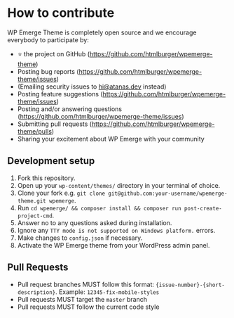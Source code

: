 # How to contribute

WP Emerge Theme is completely open source and we encourage everybody to participate by:

- ⭐ the project on GitHub (https://github.com/htmlburger/wpemerge-theme)
- Posting bug reports (https://github.com/htmlburger/wpemerge-theme/issues)
- (Emailing security issues to [hi@atanas.dev](mailto:hi@atanas.dev) instead)
- Posting feature suggestions (https://github.com/htmlburger/wpemerge-theme/issues)
- Posting and/or answering questions (https://github.com/htmlburger/wpemerge-theme/issues)
- Submitting pull requests (https://github.com/htmlburger/wpemerge-theme/pulls)
- Sharing your excitement about WP Emerge with your community

## Development setup

1. Fork this repository.
1. Open up your `wp-content/themes/` directory in your terminal of choice.
1. Clone your fork e.g. `git clone git@github.com:your-username/wpemerge-theme.git wpemerge`.
1. Run `cd wpemerge/ && composer install && composer run post-create-project-cmd`.
1. Answer no to any questions asked during installation.
1. Ignore any `TTY mode is not supported on Windows platform.` errors.
1. Make changes to `config.json` if necessary.
1. Activate the WP Emerge theme from your WordPress admin panel.

## Pull Requests

- Pull request branches MUST follow this format: `{issue-number}-{short-description}`.
  Example: `12345-fix-mobile-styles`
- Pull requests MUST target the `master` branch
- Pull requests MUST follow the current code style
